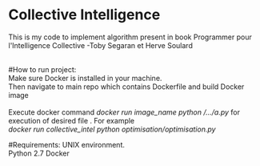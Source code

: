 # Collective Intelligence

This is my code to implement algorithm present in book Programmer pour l'Intelligence Collective -Toby Segaran et Herve Soulard
<br /> 
<br />

#How to run project:
<br />
Make sure Docker is installed in your machine. <br> 
Then navigate to main repo which contains Dockerfile  and build Docker image<br>
<br> Execute docker command <i>docker run image_name python /.../a.py</i> for execution of desired file . For example<br>
<i> docker run collective_intel python optimisation/optimisation.py </i>




#Requirements:
UNIX environment. <br />
Python 2.7 
Docker

<br />


